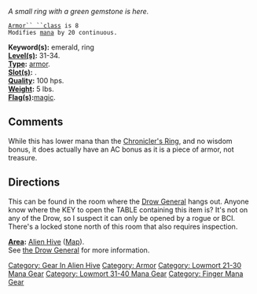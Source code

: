 *A small ring with a green gemstone is here.*

[`Armor`` ``class`](Armor_Values.md "wikilink")` is 8`  
`Modifies `[`mana`](Mana_Points.md "wikilink")` by 20 continuous.`

**Keyword(s):** emerald, ring  
**[Level(s)](Object_Level.md "wikilink"):** 31-34.  
**[Type](:Category:_Object_Types.md "wikilink"):**
[armor](:Category:_Armor.md "wikilink").  
**[Slot(s)](Object_Slots.md "wikilink"):** <worn on finger>.  
**[Quality](Object_Quality.md "wikilink"):** 100 hps.  
**[Weight](Object_Weight.md "wikilink"):** 5 lbs.  
**[Flag(s)](:Category:_Object_Flags.md "wikilink"):**[magic](Magic_Flag.md "wikilink").  

## Comments

While this has lower mana than the [Chronicler's
Ring](Chronicler's_Ring "wikilink"), and no wisdom bonus, it does
actually have an AC bonus as it is a piece of armor, not treasure.

## Directions

This can be found in the room where the [Drow
General](Drow_General "wikilink") hangs out. Anyone know where the KEY
to open the TABLE containing this item is? It's not on any of the Drow,
so I suspect it can only be opened by a rogue or BCI. There's a locked
stone north of this room that also requires inspection.

**[Area](:Category:_Areas.md "wikilink"):** [Alien
Hive](:Category:_Alien_Hive.md "wikilink")
([Map](Alien_Hive_Map.md "wikilink")).  
See [the Drow General](Drow_General.md "wikilink") for more
information.  

[Category: Gear In Alien Hive](Category:_Gear_In_Alien_Hive "wikilink")
[Category: Armor](Category:_Armor "wikilink") [Category: Lowmort 21-30
Mana Gear](Category:_Lowmort_21-30_Mana_Gear "wikilink") [Category:
Lowmort 31-40 Mana Gear](Category:_Lowmort_31-40_Mana_Gear "wikilink")
[Category: Finger Mana Gear](Category:_Finger_Mana_Gear "wikilink")
